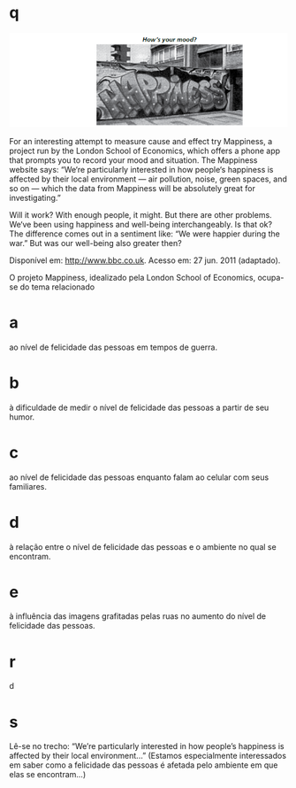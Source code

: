 # q
![](70b84379-71b5-d011-ba2e-29b4a643b7a8.png)

For an interesting attempt to measure cause and effect try Mappiness, a project run by the London School of Economics, which offers a phone app that prompts you to record your mood and situation. The Mappiness website says: “We‘re particularly interested in how people‘s happiness is affected by their local environment — air pollution, noise, green spaces, and so on — which the data from Mappiness will be absolutely great for investigating.”

Will it work? With enough people, it might. But there are other problems. We‘ve been using happiness and well-being interchangeably. Is that ok? The difference comes out in a sentiment like: “We were happier during the war.” But was our well-being also greater then?

Disponível em: http://www.bbc.co.uk. Acesso em: 27 jun. 2011 (adaptado).

O projeto Mappiness, idealizado pela London School of Economics, ocupa-se do tema relacionado

# a
ao nível de felicidade das pessoas em tempos de guerra.

# b
à dificuldade de medir o nível de felicidade das pessoas a partir de seu humor.

# c
ao nível de felicidade das pessoas enquanto falam ao celular com seus familiares.

# d
à relação entre o nível de felicidade das pessoas e o ambiente no qual se encontram.

# e
à influência das imagens grafitadas pelas ruas no aumento do nível de felicidade das pessoas.

# r
d

# s
Lê-se no trecho: “We’re particularly interested in how people’s happiness is affected by their local environment...” (Estamos especialmente interessados em saber como a felicidade das pessoas é afetada pelo ambiente em que elas se encontram...)
